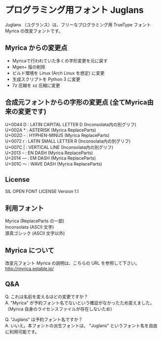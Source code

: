 # プログラミング用フォント Juglans
Juglans （ユグランス）は、フリーなプログラミング用 TrueType フォント Myrica の改変フォントです。

## Myrica からの変更点
- Myricaで行われていた多くの字形変更を元に戻す
- Mgen+ 版の削除
- ビルド環境を Linux (Arch Linux を想定) に変更
- 生成スクリプトを Python 3 に変更
- 7z 圧縮を xz 圧縮に変更

## 合成元フォントからの字形の変更点 (全てMyrica由来の変更です)
U+0044 D : LATIN CAPITAL LETTER D (Inconsolata内の別グリフ)  
U+002A * : ASTERISK (Myrica ReplaceParts)  
U+002D - : HYPHEN-MINUS (Myrica ReplaceParts)  
U+0072 r : LATIN SMALL LETTER R (Inconsolata内の別グリフ)  
U+007C | : VERTICAL LINE (Inconsolata内の別グリフ)  
U+2013 – : EN DASH (Myrica ReplaceParts)  
U+2014 — : EM DASH (Myrica ReplaceParts)  
U+301C 〜 : WAVE DASH (Myrica ReplaceParts)  

## License
SIL OPEN FONT LICENSE Version 1.1

## 利用フォント
Myrica (ReplaceParts の一部)  
Inconsolata (ASCII 文字)  
源真ゴシック (ASCII 文字以外)

## Myrica について
改変元フォント Myrica の説明は、こちらの URL を参照して下さい。  
http://myrica.estable.jp/

## Q&A
Q. これは名前を変えるほどの変更ですか？  
A. "Myrica" が予約フォント名でないという確証がなかったため変えました。（Myrica 自身のライセンスファイルが存在しないため）  
  
Q. "Juglans" は予約フォント名ですか？  
A. いいえ。本フォントの派生フォントは、 "Juglans" というフォント名を自由に利用可能です。  
